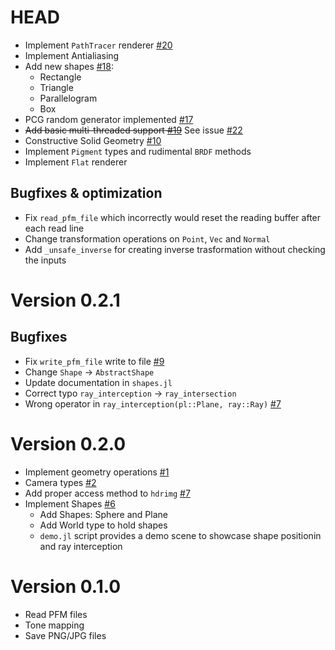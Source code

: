 # HEAD
- Implement `PathTracer` renderer [#20](https://github.com/stevelonny/jujutracer/pull/18)
- Implement Antialiasing
- Add new shapes [#18](https://github.com/stevelonny/jujutracer/pull/18):
  - Rectangle
  - Triangle
  - Parallelogram
  - Box
- PCG random generator implemented [#17](https://github.com/stevelonny/jujutracer/pull/17)
- ~~Add basic multi-threaded support [#19](https://github.com/stevelonny/jujutracer/pull/19)~~ See issue [#22](https://github.com/stevelonny/jujutracer/issues/22)
- Constructive Solid Geometry [#10](https://github.com/stevelonny/jujutracer/pull/10)
- Implement `Pigment` types and rudimental `BRDF` methods
- Implement `Flat` renderer
## Bugfixes & optimization
- Fix `read_pfm_file` which incorrectly would reset the reading buffer after each read line
- Change transformation operations on `Point`, `Vec` and `Normal`
- Add `_unsafe_inverse` for creating inverse trasformation without checking the inputs

# Version 0.2.1

## Bugfixes
- Fix `write_pfm_file` write to file [#9](https://github.com/stevelonny/jujutracer/issues/7)
- Change `Shape` -> `AbstractShape`
- Update documentation in `shapes.jl`
- Correct typo `ray_interception` -> `ray_intersection`
- Wrong operator in `ray_interception(pl::Plane, ray::Ray)` [#7](https://github.com/stevelonny/jujutracer/issues/7)

# Version 0.2.0
- Implement geometry operations [#1](https://github.com/stevelonny/jujutracer/pull/1)
- Camera types [#2](https://github.com/stevelonny/jujutracer/pull/2)
- Add proper access method to `hdrimg` [#7](https://github.com/stevelonny/jujutracer/issues/7)
- Implement Shapes [#6](https://github.com/stevelonny/jujutracer/pull/6)
    - Add Shapes: Sphere and Plane
    - Add World type to hold shapes
    - `demo.jl` script provides a demo scene to showcase shape positionin and ray interception

# Version 0.1.0
- Read PFM files
- Tone mapping
- Save PNG/JPG files 
